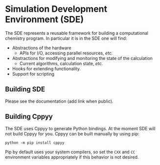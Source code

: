 Simulation Development Environment (SDE)
=========================================

The SDE represents a reusable framework for building a computational chemistry
program.  In particular it is in the SDE one will find:

- Abstractions of the hardware
  - APIs for I/O, accessing parallel resources, *etc.*
- Abstractions for modifying and monitoring the state of the calculation
  - Current algorithms, calculation state, *etc.*
- Hooks for extending functionality.
- Support for scripting


Building SDE
------------

Please see the documentation (add link when public).

Building Cppyy
--------------

The SDE uses Cppyy to generate Python bindings. At the moment SDE will not build
Cppyy for you. Cppyy can be built manually by using pip:

```
python -m pip install cppyy
```

Pip by default uses your system compilers, so set the `CXX` and `CC` environment
variables appropriately if this behavior is not desired.

